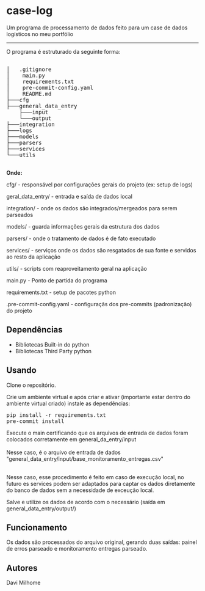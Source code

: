 
# case-log

Um programa de processamento de dados feito para um case de dados logísticos no meu portfólio

--- 
O programa é estruturado da seguinte forma: 

<pre>

│   .gitignore 
│    main.py 
│    requirements.txt
│    pre-commit-config.yaml
│    README.md
├───cfg
├───general_data_entry
    ├───input
    └───output
├───integration
├───logs
├───models
├───parsers
├───services
└───utils

</pre>

**Onde:**

cfg/ - responsável por configurações gerais do projeto (ex: setup de logs) </br>

geral_data_entry/ -  entrada e saída de dados local  </br>

integration/ -  onde os dados são integrados/mergeados para serem parseados  </br>

models/ -   guarda informações gerais da estrutura dos dados </br>

parsers/ -   onde o tratamento de dados é de fato executado </br>

services/ -   serviços onde os dados são resgatados de sua fonte e servidos ao resto da aplicação </br>

utils/ -   scripts com reaproveitamento geral na aplicação </br>

main.py - Ponto de partida do programa </br>

requirements.txt - setup de pacotes python </br>

.pre-commit-config.yaml - configuraçãs dos pre-commits (padronização) do projeto </br>

## Dependências

- Bibliotecas Built-in do python
- Bibliotecas Third Party python

## Usando

Clone o repositório. </br>

Crie um ambiente virtual e após criar e ativar (importante estar dentro do ambiente virtual criado)
instale as dependências: </br>

<pre>
pip install -r requirements.txt
pre-commit install
</pre>

Execute o main certificando que os arquivos de entrada de dados foram colocados corretamente em general_da_entry/input </br>
</br>
Nesse caso, é o arquivo de entrada de dados "general_data_entry/input/base_monitoramento_entregas.csv" </br>
</br>

Nesse caso, esse procedimento é feito em caso de execução local, no futuro es services podem ser adaptados para captar os dados diretamente do banco de dados sem a necessidade de exceução local. </br>

Salve e utilize os dados de acordo com o necessário (saída em general_data_entry/output/) </br>

## Funcionamento

Os dados são processados do arquivo original, gerando duas saídas: painel de erros parseado 
e monitoramento entregas parseado.

## Autores
Davi Milhome
